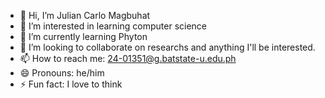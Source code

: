 - 👋 Hi, I’m Julian Carlo Magbuhat
- 👀 I’m interested in learning computer science
- 🌱 I’m currently learning Phyton
- 💞️ I’m looking to collaborate on researchs and anything I'll be interested.
- 📫 How to reach me: 24-01351@g.batstate-u.edu.ph 
- 😄 Pronouns: he/him
- ⚡ Fun fact: I love to think

<!---
juliancarlomagbuhat/juliancarlomagbuhat is a ✨ special ✨ repository because its `README.md` (this file) appears on your GitHub profile.
You can click the Preview link to take a look at your changes.
--->
